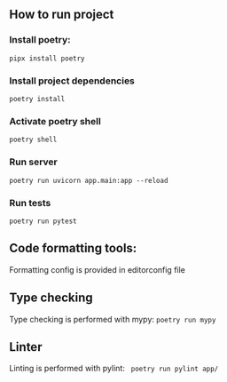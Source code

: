 ## How to run project
### Install poetry: 
`pipx install poetry`
### Install project dependencies
`poetry install`
### Activate poetry shell
`poetry shell`
### Run server
`poetry run uvicorn app.main:app --reload`
### Run tests
`poetry run pytest`

## Code formatting tools:
Formatting config is provided in editorconfig file
## Type checking
Type checking is performed with mypy: `poetry run mypy`
## Linter
Linting is performed with pylint: ` poetry run pylint app/`